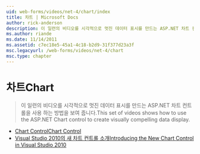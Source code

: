 ```yaml
---
uid: web-forms/videos/net-4/chart/index
title: 차트 | Microsoft Docs
author: rick-anderson
description: 이 일련의 비디오를 시각적으로 멋진 데이터 표시를 만드는 ASP.NET 차트 컨트롤을 사용 하는 방법을 보여 줍니다.
ms.author: riande
ms.date: 11/14/2011
ms.assetid: c7ec18e5-45a1-4c18-b2d9-31f377d23a3f
msc.legacyurl: /web-forms/videos/net-4/chart
msc.type: chapter
---
```

<a name="chart"></a><span data-ttu-id="cc07d-103">차트</span><span class="sxs-lookup"><span data-stu-id="cc07d-103">Chart</span></span>
====================
> <span data-ttu-id="cc07d-104">이 일련의 비디오를 시각적으로 멋진 데이터 표시를 만드는 ASP.NET 차트 컨트롤을 사용 하는 방법을 보여 줍니다.</span><span class="sxs-lookup"><span data-stu-id="cc07d-104">This set of videos shows how to use the ASP.NET Chart control to create visually compelling data display.</span></span>


- [<span data-ttu-id="cc07d-105">Chart Control</span><span class="sxs-lookup"><span data-stu-id="cc07d-105">Chart Control</span></span>](aspnet-4-quick-hit-chart-control.md)
- [<span data-ttu-id="cc07d-106">Visual Studio 2010의 새 차트 컨트롤 소개</span><span class="sxs-lookup"><span data-stu-id="cc07d-106">Introducing the New Chart Control in Visual Studio 2010</span></span>](aspnet-4-how-do-i-introducing-the-new-chart-control-in-visual-studio-2010.md)
